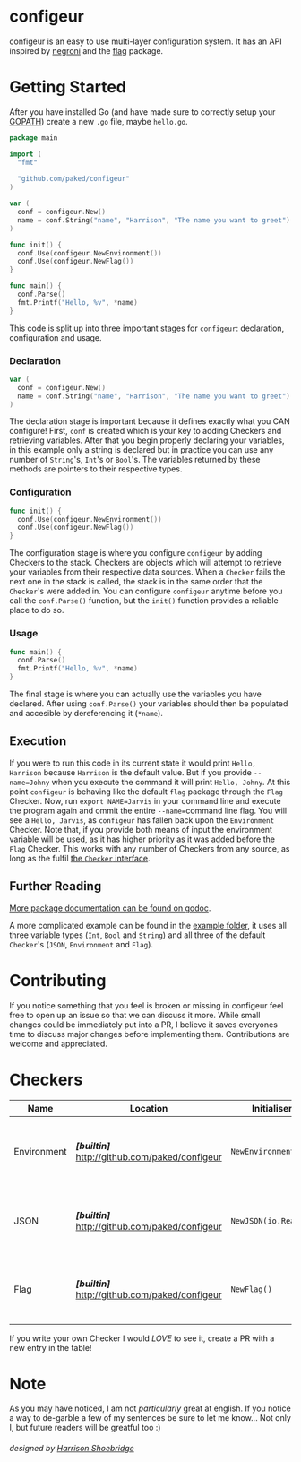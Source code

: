# configeur
configeur is an easy to use multi-layer configuration system. It has an API inspired by [negroni](http://godoc.org/github.com/codegangsta/negroni) and the [flag](http://godoc.org/flag) package.

# Getting Started
After you have installed Go (and have made sure to correctly setup your [GOPATH](http://golang.org/doc/code.html#GOPATH)) create a new `.go` file, maybe `hello.go`.
```go
package main

import (
  "fmt"
  
  "github.com/paked/configeur"
)

var (
  conf = configeur.New()
  name = conf.String("name", "Harrison", "The name you want to greet")
)

func init() {
  conf.Use(configeur.NewEnvironment())
  conf.Use(configeur.NewFlag())
}

func main() {
  conf.Parse()
  fmt.Printf("Hello, %v", *name)
}
```
This code is split up into three important stages for `configeur`: declaration, configuration and usage.

### Declaration
```go
var (
  conf = configeur.New()
  name = conf.String("name", "Harrison", "The name you want to greet")
)
```
The declaration stage is important because it defines exactly what you CAN configure! First, `conf` is created which is your key to adding Checkers and retrieving variables. After that you begin properly declaring your variables, in this example only a string is declared but in practice you can use any number of `String`'s, `Int`'s or `Bool`'s. The variables returned by these methods are pointers to their respective types.

### Configuration
```go
func init() {
  conf.Use(configeur.NewEnvironment())
  conf.Use(configeur.NewFlag())
}
```
The configuration stage is where you configure `configeur` by adding Checkers to the stack. Checkers are objects which will attempt to retrieve your variables from their respective data sources. When a `Checker` fails the next one in the stack is called, the stack is in the same order that the `Checker`'s were added in. You can configure `configeur` anytime before you call the `conf.Parse()` function, but the `init()` function provides a reliable place to do so.

### Usage
```go
func main() {
  conf.Parse()
  fmt.Printf("Hello, %v", *name)
}
```
The final stage is where you can actually use the variables you have declared. After using `conf.Parse()` your variables should then be populated and accesible by dereferencing it (`*name`).

## Execution
If you were to run this code in its current state it would print `Hello, Harrison` because `Harrison` is the default value. But if you provide `--name=Johny` when you execute the command it will print `Hello, Johny`. At this point `configeur` is behaving like the default `flag` package through the `Flag` Checker. Now, run `export NAME=Jarvis` in your command line and execute the program again and ommit the entire `--name=`command line flag. You will see a `Hello, Jarvis`, as `configeur` has fallen back upon the `Environment` Checker. Note that, if you provide both means of input the environment variable will be used, as it has higher priority as it was added before the `Flag` Checker. This works with any number of Checkers from any source, as long as the fulfil [the `Checker` interface](http://godoc.org/github.com/paked/configeur#Checker).

## Further Reading
[More package documentation can be found on godoc](http://godoc.org/pkg/github.com/paked/configeur).

A more complicated example can be found in the [example folder](http://github.com/paked/configeur/blob/master/example/), it uses all three variable types (`Int`, `Bool` and `String`) and all three of the default `Checker`'s (`JSON`, `Environment` and `Flag`).

# Contributing
If you notice something that you feel is broken or missing in configeur feel free to open up an issue so that we can discuss it more. While small changes could be immediately put into a PR, I believe it saves everyones time to discuss major changes before implementing them. Contributions are welcome and appreciated.

# Checkers
| Name | Location | Initialiser |Description|
|---|---|---|---|
|Environment| ***[builtin]*** http://github.com/paked/configeur |`NewEnvironment()` | Environment checks the os environment variables for values |
|JSON|***[builtin]*** http://github.com/paked/configeur |`NewJSON(io.Reader)`| Retrieves values from an `io.Reader` containing JSON |
|Flag|***[builtin]*** http://github.com/paked/configeur |`NewFlag()`| Retrieve flagged values from `os.Args` in a `--x=y` format|

If you write your own Checker I would *LOVE* to see it, create a PR with a new entry in the table!

# Note
As you may have noticed, I am not *particularly* great at english. If you notice a way to de-garble a few of my sentences be sure to let me know... Not only I, but future readers will be greatful too :)

###### designed by [Harrison Shoebridge](http://github.com/paked)
